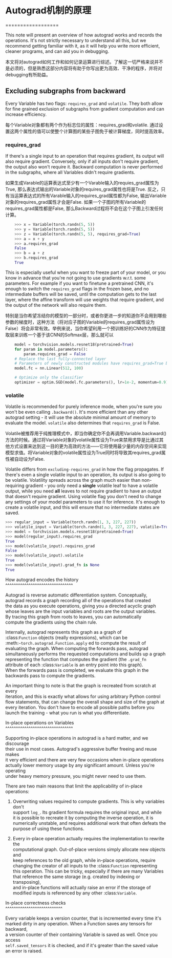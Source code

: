 # Autograd机制的原理

==================

This note will present an overview of how autograd works and records the operations. It's not strictly necessary to understand all this, but we recommend getting familiar with it, as it will help you write more efficient, cleaner programs, and can aid you in debugging.

本文将对autograd如何工作和如何记录运算进行综述。了解这一切严格来说并不是必须的，但是熟悉这部分内容将有助于你写出更为高效、干净的程序，并将对debugging有所助益。

## Excluding subgraphs from backward

Every Variable has two flags: `requires_grad` and `volatile`. They both allow for fine grained exclusion of subgraphs from gradient computation and can increase efficiency.

每个Variable对象都有两个作为标志位的属性：requires\_grad和volatile. 通过设置这两个属性的值可以使整个计算图的某些子图免于被计算梯度，同时提高效率。

### requires\_grad

If there's a single input to an operation that requires gradient, its output will also require gradient. Conversely, only if all inputs don't require gradient, the output also won't require it. Backward computation is never performed in the subgraphs, where all Variables didn't require gradients.

如果生成Varable的运算表达式至少有一个Varable输入的requies\_grad属性为True, 那么表达式输出的Variable对象的requires\_grad属性也将是True. 反之，只有当运算表达式的所有Varable输入的requires\_grad属性都为False, 输出Variable对象的requires\_grad属性才会是False. 如果一个子图的所有Variable的requires\_grad属性都是False, 那么Backward过程将不会在这个子图上引发任何计算。

```python
    >>> x = Variable(torch.randn(5, 5))
    >>> y = Variable(torch.randn(5, 5))
    >>> z = Variable(torch.randn(5, 5), requires_grad=True)
    >>> a = x + y
    >>> a.requires_grad
    False
    >>> b = a + z
    >>> b.requires_grad
    True
```

This is especially useful when you want to freeze part of your model, or you know in advance that you're not going to use gradients w.r.t. some parameters. For example if you want to finetune a pretrained CNN, it's enough to switch the `requires_grad` flags in the frozen base, and no intermediate buffers will be saved, until the computation gets to the last layer, where the affine transform will use weights that require gradient, and the output of the network will also require them.

特别是当你希望冻结你的模型的一部分时，或者你更进一步的知道你不会用到哪些参数的梯度时，这种方法（将对应子图的Variable的requires\_grad属性设为False）将会非常有效。举例来说，当你希望利用一个预训练好的CNN作为特征提取层来训练一个基于该CNN的Softmax层，那么就可以

```python
    model = torchvision.models.resnet18(pretrained=True)
    for param in model.parameters():
        param.requires_grad = False
    # Replace the last fully-connected layer
    # Parameters of newly constructed modules have requires_grad=True by default
    model.fc = nn.Linear(512, 100)

    # Optimize only the classifier
    optimizer = optim.SGD(model.fc.parameters(), lr=1e-2, momentum=0.9)
```

### volatile

Volatile is recommended for purely inference mode, when you're sure you won't be even calling `.backward()`. It's more efficient than any other autograd setting - it will use the absolute minimal amount of memory to evaluate the model. `volatile` also determines that `requires_grad` is False.

Volatile被推荐用于纯推理模式中，即当你确定你不会再调用Variable.backward\(\)方法的时候。通过将Variable对象的volatile属性设为True来禁用求导是比通过其他方式设置来达到这一目的更为高效的方法——它将使用最少量的内存空间来实现模型求值。将Variable对象的volatile属性设为True同时将导致其requires\_grad属性被自动设为False.

Volatile differs from `excluding-requires_grad` in how the flag propagates. If there's even a single volatile input to an operation, its output is also going to be volatile. Volatility spreads across the graph much easier than non-requiring gradient - you only need a **single** volatile leaf to have a volatile output, while you need **all** leaves to not require gradient to have an output that doesn't require gradient. Using volatile flag you don't need to change any settings of your model parameters to use it for inference. It's enough to create a volatile input, and this will ensure that no intermediate states are saved.

```python
>>> regular_input = Variable(torch.randn(1, 3, 227, 227))  
>>> volatile_input = Variable(torch.randn(1, 3, 227, 227), volatile=True)  
>>> model = torchvision.models.resnet18(pretrained=True)  
>>> model(regular_input).requires_grad  
True  
>>> model(volatile_input).requires_grad  
False  
>>> model(volatile_input).volatile  
True  
>>> model(volatile_input).grad_fn is None  
True
```

How autograd encodes the history  
^^^^^^^^^^^^^^^^^^^^^^^^^^^^^^^^

Autograd is reverse automatic differentiation system.  Conceptually,  
autograd records a graph recording all of the operations that created  
the data as you execute operations, giving you a directed acyclic graph  
whose leaves are the input variables and roots are the output variables.  
By tracing this graph from roots to leaves, you can automatically  
compute the gradients using the chain rule.

Internally, autograd represents this graph as a graph of  
:class:`Function` objects \(really expressions\), which can be  
:meth:`~torch.autograd.Function.apply` ed to compute the result of  
evaluating the graph.  When computing the forwards pass, autograd  
simultaneously performs the requested computations and builds up a graph  
representing the function that computes the gradient \(the `.grad_fn`  
attribute of each :class:`Variable` is an entry point into this graph\).  
When the forwards pass is completed, we evaluate this graph in the  
backwards pass to compute the gradients.

An important thing to note is that the graph is recreated from scratch at every  
iteration, and this is exactly what allows for using arbitrary Python control  
flow statements, that can change the overall shape and size of the graph at  
every iteration. You don't have to encode all possible paths before you  
launch the training - what you run is what you differentiate.

In-place operations on Variables  
^^^^^^^^^^^^^^^^^^^^^^^^^^^^^^^^

Supporting in-place operations in autograd is a hard matter, and we discourage  
their use in most cases. Autograd's aggressive buffer freeing and reuse makes  
it very efficient and there are very few occasions when in-place operations  
actually lower memory usage by any significant amount. Unless you're operating  
under heavy memory pressure, you might never need to use them.

There are two main reasons that limit the applicability of in-place operations:

1. Overwriting values required to compute gradients. This is why variables don't  
   support `log_`. Its gradient formula requires the original input, and while  
   it is possible to recreate it by computing the inverse operation, it is  
   numerically unstable, and requires additional work that often defeats the  
   purpose of using these functions.

2. Every in-place operation actually requires the implementation to rewrite the  
   computational graph. Out-of-place versions simply allocate new objects and  
   keep references to the old graph, while in-place operations, require  
   changing the creator of all inputs to the :class:`Function` representing  
   this operation. This can be tricky, especially if there are many Variables  
   that reference the same storage \(e.g. created by indexing or transposing\),  
   and in-place functions will actually raise an error if the storage of  
   modified inputs is referenced by any other :class:`Variable`.

In-place correctness checks  
^^^^^^^^^^^^^^^^^^^^^^^^^^^

Every variable keeps a version counter, that is incremented every time it's  
marked dirty in any operation. When a Function saves any tensors for backward,  
a version counter of their containing Variable is saved as well. Once you access  
`self.saved_tensors` it is checked, and if it's greater than the saved value  
an error is raised.

